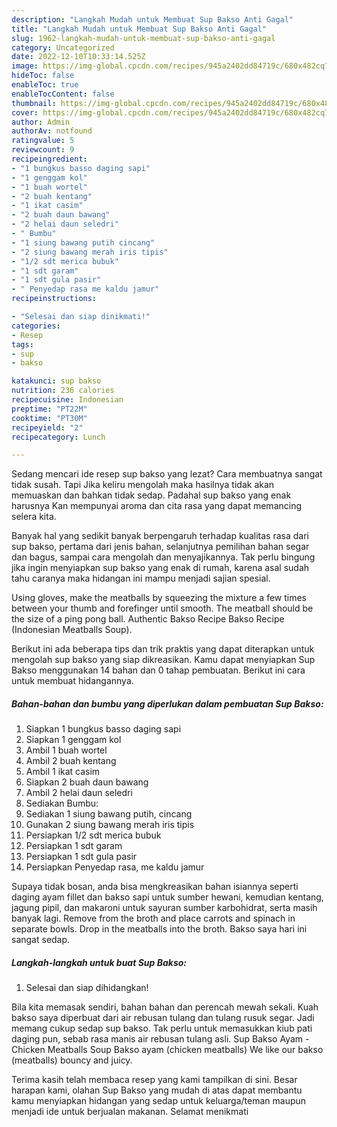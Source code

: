 ```yaml
---
description: "Langkah Mudah untuk Membuat Sup Bakso Anti Gagal"
title: "Langkah Mudah untuk Membuat Sup Bakso Anti Gagal"
slug: 1962-langkah-mudah-untuk-membuat-sup-bakso-anti-gagal
category: Uncategorized
date: 2022-12-10T10:33:14.525Z
image: https://img-global.cpcdn.com/recipes/945a2402dd84719c/680x482cq70/sup-bakso-foto-resep-utama.jpg
hideToc: false
enableToc: true
enableTocContent: false
thumbnail: https://img-global.cpcdn.com/recipes/945a2402dd84719c/680x482cq70/sup-bakso-foto-resep-utama.jpg
cover: https://img-global.cpcdn.com/recipes/945a2402dd84719c/680x482cq70/sup-bakso-foto-resep-utama.jpg
author: Admin
authorAv: notfound
ratingvalue: 5
reviewcount: 9
recipeingredient:
- "1 bungkus basso daging sapi"
- "1 genggam kol"
- "1 buah wortel"
- "2 buah kentang"
- "1 ikat casim"
- "2 buah daun bawang"
- "2 helai daun seledri"
- " Bumbu"
- "1 siung bawang putih cincang"
- "2 siung bawang merah iris tipis"
- "1/2 sdt merica bubuk"
- "1 sdt garam"
- "1 sdt gula pasir"
- " Penyedap rasa me kaldu jamur"
recipeinstructions:

- "Selesai dan siap dinikmati!"
categories:
- Resep
tags:
- sup
- bakso

katakunci: sup bakso 
nutrition: 236 calories
recipecuisine: Indonesian
preptime: "PT22M"
cooktime: "PT30M"
recipeyield: "2"
recipecategory: Lunch

---
```



Sedang mencari ide resep sup bakso yang lezat? Cara membuatnya sangat tidak susah. Tapi Jika keliru mengolah maka hasilnya tidak akan memuaskan dan bahkan tidak sedap. Padahal sup bakso yang enak harusnya Kan mempunyai aroma dan cita rasa yang dapat memancing selera kita.


Banyak hal yang sedikit banyak berpengaruh terhadap kualitas rasa dari sup bakso, pertama dari jenis bahan, selanjutnya pemilihan bahan segar dan bagus, sampai cara mengolah dan menyajikannya. Tak perlu bingung jika ingin menyiapkan sup bakso yang enak di rumah, karena asal sudah tahu caranya maka hidangan ini mampu menjadi sajian spesial.

Using gloves, make the meatballs by squeezing the mixture a few times between your thumb and forefinger until smooth. The meatball should be the size of a ping pong ball. Authentic Bakso Recipe Bakso Recipe (Indonesian Meatballs Soup).


Berikut ini ada beberapa tips dan trik praktis yang dapat diterapkan untuk mengolah sup bakso yang siap dikreasikan. Kamu dapat menyiapkan Sup Bakso menggunakan 14 bahan dan 0 tahap pembuatan. Berikut ini cara untuk membuat hidangannya.

<!--inarticleads1-->

##### Bahan-bahan dan bumbu yang diperlukan dalam pembuatan Sup Bakso:

1. Siapkan 1 bungkus basso daging sapi
1. Siapkan 1 genggam kol
1. Ambil 1 buah wortel
1. Ambil 2 buah kentang
1. Ambil 1 ikat casim
1. Siapkan 2 buah daun bawang
1. Ambil 2 helai daun seledri
1. Sediakan  Bumbu:
1. Sediakan 1 siung bawang putih, cincang
1. Gunakan 2 siung bawang merah iris tipis
1. Persiapkan 1/2 sdt merica bubuk
1. Persiapkan 1 sdt garam
1. Persiapkan 1 sdt gula pasir
1. Persiapkan  Penyedap rasa, me kaldu jamur


Supaya tidak bosan, anda bisa mengkreasikan bahan isiannya seperti daging ayam fillet dan bakso sapi untuk sumber hewani, kemudian kentang, jagung pipil, dan makaroni untuk sayuran sumber karbohidrat, serta masih banyak lagi. Remove from the broth and place carrots and spinach in separate bowls. Drop in the meatballs into the broth. Bakso saya hari ini sangat sedap. 

<!--inarticleads2-->

##### Langkah-langkah untuk buat Sup Bakso:


1. Selesai dan siap dihidangkan!

Bila kita memasak sendiri, bahan bahan dan perencah mewah sekali. Kuah bakso saya diperbuat dari air rebusan tulang dan tulang rusuk segar. Jadi memang cukup sedap sup bakso. Tak perlu untuk memasukkan kiub pati daging pun, sebab rasa manis air rebusan tulang asli. Sup Bakso Ayam - Chicken Meatballs Soup Bakso ayam (chicken meatballs) We like our bakso (meatballs) bouncy and juicy. 

Terima kasih telah membaca resep yang kami tampilkan di sini. Besar harapan kami, olahan Sup Bakso yang mudah di atas dapat membantu kamu menyiapkan hidangan yang sedap untuk keluarga/teman maupun menjadi ide untuk berjualan makanan. Selamat menikmati
